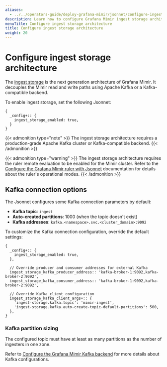 ```yaml
---
aliases:
  - ../../operators-guide/deploy-grafana-mimir/jsonnet/configure-ingest-storage/
description: Learn how to configure Grafana Mimir ingest storage architecture when using Jsonnet.
menuTitle: Configure ingest storage architecture
title: Configure ingest storage architecture
weight: 20
---
```


# Configure ingest storage architecture

The [ingest storage](https://grafana.com/docs/mimir/<MIMIR_VERSION>/get-started/about-grafana-mimir-architecture/) is the next generation architecture of Grafana Mimir. It decouples the Mimir read and write paths using Apache Kafka or a Kafka-compatible backend.

To enable ingest storage, set the following Jsonnet:

```jsonnet
{
  _config+:: {
    ingest_storage_enabled: true,
  }
}
```

{{< admonition type="note" >}}
The ingest storage architecture requires a production-grade Apache Kafka cluster or Kafka-compatible backend.
{{< /admonition >}}

{{< admonition type="warning" >}}
The ingest storage architecture requires the ruler remote evaluation to be enabled for the Mimir cluster.
Refer to the [Configure the Grafana Mimir ruler with Jsonnet](https://grafana.com/docs/mimir/<MIMIR_VERSION>/set-up/jsonnet/configure-ruler/) documentation for details about the ruler's operational modes.
{{< /admonition >}}

## Kafka connection options

The Jsonnet configures some Kafka connection parameters by default:

- **Kafka topic**: `ingest`
- **Auto-created partitions**: 1000 (when the topic doesn't exist)
- **Kafka addresses**: `kafka.<namespace>.svc.<cluster_domain>:9092`

To customize the Kafka connection configuration, override the default settings:

```jsonnet
{
  _config+:: {
    ingest_storage_enabled: true,
  },

  // Override producer and consumer addresses for external Kafka
  ingest_storage_kafka_producer_address:: 'kafka-broker-1:9092,kafka-broker-2:9092',
  ingest_storage_kafka_consumer_address:: 'kafka-broker-1:9092,kafka-broker-2:9092',

  // Override Kafka client configuration
  ingest_storage_kafka_client_args+:: {
    'ingest-storage.kafka.topic': 'mimir-ingest',
    'ingest-storage.kafka.auto-create-topic-default-partitions': 500,
  },
}
```

### Kafka partition sizing

The configured topic must have at least as many partitions as the number of ingesters in one zone.

Refer to [Configure the Grafana Mimir Kafka backend](https://grafana.com/docs/mimir/<MIMIR_VERSION>/configure/configure-kafka-backend/) for more details about Kafka configurations.
